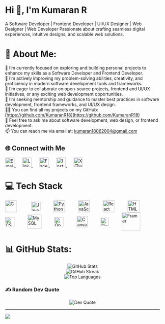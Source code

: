 # Hi 👋, I'm Kumaran R
A Software Developer | Frontend Developer | UI/UX Designer | Web Designer | Web Developer Passionate about crafting seamless digital experiences, intuitive designs, and scalable web solutions.

# 💫 About Me:
🔭 I’m currently focused on exploring and building personal projects to enhance my skills as a Software Developer and Frontend Developer.<br>🌱 I’m actively improving my problem-solving abilities, creativity, and proficiency in modern software development tools and frameworks.<br>👯 I’m eager to collaborate on open-source projects, frontend and UI/UX initiatives, or any exciting web development opportunities.<br>🤝 I’m seeking mentorship and guidance to master best practices in software development, frontend frameworks, and UI/UX design.<br>👨‍💻 You can find all my projects on my GitHub: [https://github.com/KumaranR18](https://github.com/KumaranR18)<br>💬 Feel free to ask me about software development, web design, or frontend development.<br>📫 You can reach me via email at: [kumaran18062004@gmail.com](mailto:kumaran18062004@gmail.com)<br>

## 🌐 Connect with Me
<a href="https://mail.google.com/mail/?view=cm&fs=1&to=kumaran18062004@gmail.com" target="_blank" rel="noopener noreferrer" style="margin-right:10px;">
  <img src="https://cdn4.iconfinder.com/data/icons/social-media-logos-6/512/112-gmail_email_mail-512.png" alt="Email" width="30" />
</a>&nbsp;&nbsp;

<a href="https://www.linkedin.com/in/kumaran-r-a7638b24b/" target="_blank" rel="noopener noreferrer" style="margin-right:10px;">
  <img src="https://upload.wikimedia.org/wikipedia/commons/c/ca/LinkedIn_logo_initials.png" alt="LinkedIn" width="30" />
</a>&nbsp;&nbsp;

<a href="https://www.facebook.com/kumaran.6384?mibextid=ZbWKwL" target="_blank" rel="noopener noreferrer" style="margin-right:10px;">
  <img src="https://upload.wikimedia.org/wikipedia/commons/0/05/Facebook_Logo_(2019).png" alt="Facebook" width="30" />
</a>&nbsp;&nbsp;

<a href="https://www.instagram.com/roman____rock____25/profilecard/?igsh=MXg5Z2pwaHV5Mmp5cw==" target="_blank" rel="noopener noreferrer" style="margin-right:10px;">
  <img src="https://upload.wikimedia.org/wikipedia/commons/e/e7/Instagram_logo_2016.svg" alt="Instagram" width="30" />
</a>&nbsp;&nbsp;

<a href="https://x.com/Kumaran_R04?t=mjxrYsnPOinc60kZfsg3uA&s=09" target="_blank" rel="noopener noreferrer" style="margin-right:10px;">
  <img src="https://upload.wikimedia.org/wikipedia/commons/9/95/Twitter_new_X_logo.png" alt="X (Twitter)" width="30" />
</a>


# 💻 Tech Stack

<img src="https://upload.wikimedia.org/wikipedia/commons/1/19/C_Logo.png" alt="C" width="38" style="vertical-align:middle; margin-right:15px;" /> &nbsp;&nbsp;&nbsp;&nbsp;&nbsp;&nbsp; <img src="https://upload.wikimedia.org/wikipedia/en/3/30/Java_programming_language_logo.svg" alt="Java" width="30" style="vertical-align:middle; margin-right:15px;" />&nbsp;&nbsp;&nbsp;&nbsp;&nbsp;&nbsp;
<img src="https://upload.wikimedia.org/wikipedia/commons/c/c3/Python-logo-notext.svg" alt="Python" width="38" style="vertical-align:middle; margin-right:15px;" />&nbsp;&nbsp;&nbsp;&nbsp;&nbsp;&nbsp;
<img src="https://upload.wikimedia.org/wikipedia/commons/6/6a/JavaScript-logo.png" alt="JavaScript" width="38" style="vertical-align:middle; margin-right:15px;" />&nbsp;&nbsp;&nbsp;&nbsp;&nbsp;&nbsp;
<img src="https://upload.wikimedia.org/wikipedia/commons/a/a7/React-icon.svg" alt="React" width="38" style="vertical-align:middle; margin-right:15px;" />&nbsp;&nbsp;&nbsp;&nbsp;&nbsp;&nbsp;
<img src="https://upload.wikimedia.org/wikipedia/commons/6/61/HTML5_logo_and_wordmark.svg" alt="HTML5" width="39" style="vertical-align:middle; margin-right:15px;" />&nbsp;&nbsp;&nbsp;&nbsp;&nbsp;&nbsp;
<img src="https://upload.wikimedia.org/wikipedia/commons/d/d5/CSS3_logo_and_wordmark.svg" alt="CSS3" width="30" style="vertical-align:middle; margin-right:15px;" />&nbsp;&nbsp;&nbsp;&nbsp;&nbsp;&nbsp;
<img src="https://img.icons8.com/?size=512&id=9nLaR5KFGjN0&format=png" alt="MySQL" width="45" style="vertical-align:middle; margin-right:15px;" />&nbsp;&nbsp;&nbsp;&nbsp;&nbsp;&nbsp;
<img src="https://upload.wikimedia.org/wikipedia/commons/5/53/OpenCV_Logo_with_text.png" alt="OpenCV" width="30" style="vertical-align:middle; margin-right:15px;" />&nbsp;&nbsp;&nbsp;&nbsp;&nbsp;&nbsp;
<img src="https://encrypted-tbn0.gstatic.com/images?q=tbn:ANd9GcQBRoE5DcalLnKRtZfuKddbpQxE2rGNLe6jXw&s" alt="Canva" width="36" style="vertical-align:middle; margin-right:15px;" />&nbsp;&nbsp;&nbsp;&nbsp;&nbsp;&nbsp;
<img src="https://upload.wikimedia.org/wikipedia/commons/3/33/Figma-logo.svg" alt="Figma" width="26" style="vertical-align:middle; margin-right:15px;" />&nbsp;&nbsp;&nbsp;&nbsp;&nbsp;&nbsp;
<img src="https://encrypted-tbn0.gstatic.com/images?q=tbn:ANd9GcR56Lirdms1eL7chV3EXY-3qi1RVFGsjXELiQ&s" alt="Framer" width="60" style="vertical-align:middle;" />


# 📊 GitHub Stats:
<div align="center">
  <img src="https://github-readme-stats.vercel.app/api?username=KumaranR18&theme=merko&hide_border=false&include_all_commits=false&count_private=false" alt="GitHub Stats"/>
  <br/>
  <img src="https://nirzak-streak-stats.vercel.app/?user=KumaranR18&theme=merko&hide_border=false" alt="GitHub Streak"/>
  <br/>
  <img src="https://github-readme-stats.vercel.app/api/top-langs/?username=KumaranR18&theme=merko&hide_border=false&include_all_commits=false&count_private=false&layout=compact" alt="Top Languages"/>
</div>

### ✍️ Random Dev Quote
<div align="center">
  <img src="https://quotes-github-readme.vercel.app/api?type=horizontal&theme=merko" alt="Dev Quote"/>
</div>

---
[![](https://visitcount.itsvg.in/api?id=KumaranR18&icon=5&color=0)](https://visitcount.itsvg.in)

<!-- Proudly created with GPRM ( https://gprm.itsvg.in ) -->
